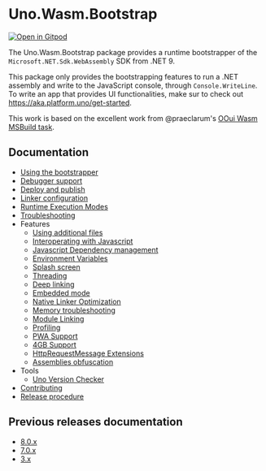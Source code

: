 # Uno.Wasm.Bootstrap

[![Open in Gitpod](https://gitpod.io/button/open-in-gitpod.svg)](https://gitpod.io/#https://github.com/unoplatform/Uno.Wasm.Bootstrap)

The Uno.Wasm.Bootstrap package provides a runtime bootstrapper of the `Microsoft.NET.Sdk.WebAssembly` SDK from .NET 9.

This package only provides the bootstrapping features to run a .NET assembly and write to the JavaScript console, through `Console.WriteLine`. To write an app that provides UI functionalities, make sur to check out https://aka.platform.uno/get-started.

This work is based on the excellent work from @praeclarum's [OOui Wasm MSBuild task](https://github.com/praeclarum/Ooui).

## Documentation

- [Using the bootstrapper](doc/using-the-bootstrapper.md)
- [Debugger support](doc/debugger-support.md)
- [Deploy and publish](doc/deploy-and-publish.md)
- [Linker configuration](doc/linker-configuration.md)
- [Runtime Execution Modes](doc/runtime-execution-modes.md)
- [Troubleshooting](doc/troubleshooting.md)
- Features
  - [Using additional files](doc/features-additional-files.md)
  - [Interoperating with Javascript](doc/features-interop.md)
  - [Javascript Dependency management](doc/features-dependency-management.md)
  - [Environment Variables](doc/features-environment-variables.md)
  - [Splash screen](doc/features-splash-screen.md)
  - [Threading](doc/features-threading.md)
  - [Deep linking](doc/features-deep-linking.md)
  - [Embedded mode](doc/features-embedded.mode.md)
  - [Native Linker Optimization](doc/features-linker-opts.md)
  - [Memory troubleshooting](doc/features-memory-corruption-troubleshooting.md)
  - [Module Linking](doc/features-module-linking.md)
  - [Profiling](doc/features-profiling.md)
  - [PWA Support](doc/features-pwa.md)
  - [4GB Support](doc/features-4gb.md)
  - [HttpRequestMessage Extensions](doc/features-httprequestmessage-extensions.md)
  - [Assemblies obfuscation](doc/features-obfuscation.md)
- Tools
  - [Uno Version Checker](doc/features-version-checker.md)
- [Contributing](doc/contributing.md)
- [Release procedure](doc/release-procedure.md)

## Previous releases documentation

- [8.0.x](https://github.com/unoplatform/Uno.Wasm.Bootstrap/tree/release/stable/8.0/doc)
- [7.0.x](https://github.com/unoplatform/Uno.Wasm.Bootstrap/tree/release/stable/7.0/doc)
- [3.x](https://github.com/unoplatform/Uno.Wasm.Bootstrap/tree/release/stable/3.3/doc)
